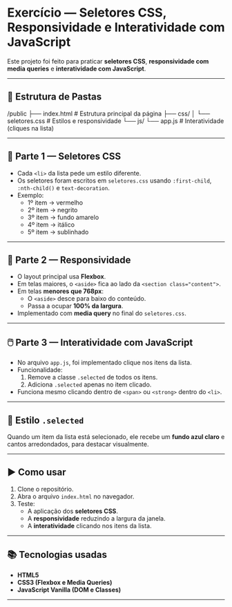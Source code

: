 # Exercício — Seletores CSS, Responsividade e Interatividade com JavaScript

Este projeto foi feito para praticar **seletores CSS**, **responsividade com media queries** e **interatividade com JavaScript**.

---

## 📂 Estrutura de Pastas

/public
├── index.html # Estrutura principal da página
├── css/
│ └── seletores.css # Estilos e responsividade
└── js/
└── app.js # Interatividade (cliques na lista)


---

## 🚀 Parte 1 — Seletores CSS

- Cada `<li>` da lista pede um estilo diferente.
- Os seletores foram escritos em `seletores.css` usando `:first-child`, `:nth-child()` e `text-decoration`.
- Exemplo:
  - 1º item → vermelho
  - 2º item → negrito
  - 3º item → fundo amarelo
  - 4º item → itálico
  - 5º item → sublinhado

---

## 📱 Parte 2 — Responsividade

- O layout principal usa **Flexbox**.
- Em telas maiores, o `<aside>` fica ao lado da `<section class="content">`.
- Em telas **menores que 768px**:
  - O `<aside>` desce para baixo do conteúdo.
  - Passa a ocupar **100% da largura**.
- Implementado com **media query** no final do `seletores.css`.

---

## 🖱️ Parte 3 — Interatividade com JavaScript

- No arquivo `app.js`, foi implementado clique nos itens da lista.
- Funcionalidade:
  1. Remove a classe `.selected` de todos os itens.
  2. Adiciona `.selected` apenas no item clicado.
- Funciona mesmo clicando dentro de `<span>` ou `<strong>` dentro do `<li>`.

---

## 🎨 Estilo `.selected`

Quando um item da lista está selecionado, ele recebe um **fundo azul claro** e cantos arredondados, para destacar visualmente.

---

## ▶️ Como usar

1. Clone o repositório.
2. Abra o arquivo `index.html` no navegador.
3. Teste:
   - A aplicação dos **seletores CSS**.
   - A **responsividade** reduzindo a largura da janela.
   - A **interatividade** clicando nos itens da lista.

---

## 📚 Tecnologias usadas

- **HTML5**
- **CSS3 (Flexbox e Media Queries)**
- **JavaScript Vanilla (DOM e Classes)**

---